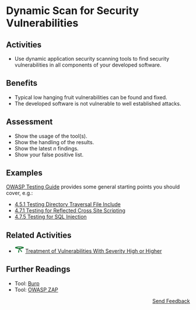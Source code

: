 # Dynamic Scan for Security Vulnerabilities

## Activities

- Use dynamic application security scanning tools to find security vulnerabilities in all components of your developed software.

## Benefits

- Typical low hanging fruit vulnerabilities can be found and fixed.
- The developed software is not vulnerable to well established attacks.

## Assessment

- Show the usage of the tool(s).
- Show the handling of the results.
- Show the latest *n* findings.
- Show your false positive list.

## Examples

[OWASP Testing Guide](https://owasp.org/www-project-web-security-testing-guide) provides some general starting points you should cover, e.g.:

- [4.5.1 Testing Directory Traversal File Include](https://owasp.org/www-project-web-security-testing-guide/v42/4-Web_Application_Security_Testing/05-Authorization_Testing/01-Testing_Directory_Traversal_File_Include.html)
- [4.7.1 Testing for Reflected Cross Site Scripting](https://owasp.org/www-project-web-security-testing-guide/v42/4-Web_Application_Security_Testing/07-Input_Validation_Testing/01-Testing_for_Reflected_Cross_Site_Scripting.html)
- [4.7.5 Testing for SQL Injection](https://owasp.org/www-project-web-security-testing-guide/v42/4-Web_Application_Security_Testing/07-Input_Validation_Testing/05-Testing_for_SQL_Injection.html)

## Related Activities

- [<img src="https://raw.githubusercontent.com/AppSecure-nrw/security-belts/assets/belt-img/04_security-belt-green.svg" width="25" />](#) [Treatment of Vulnerabilities With Severity High or Higher](../green/treatment-of-vulnerabilities-with-severity-high-or-higher.md)

## Further Readings

- Tool: [Burp](https://portswigger.net/burp)
- Tool: [OWASP ZAP](https://www.zaproxy.org/)

<p align="right"><a href="https://www.surveymonkey.de/r/MNWNVRB">Send Feedback</a></p>
